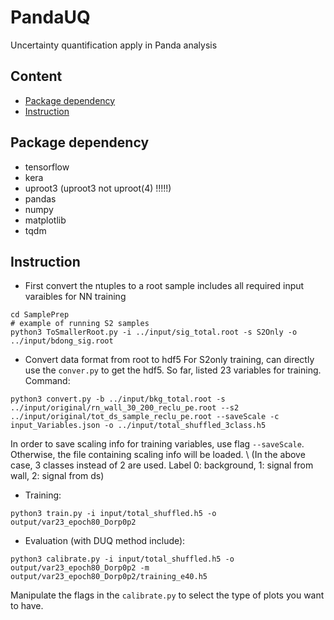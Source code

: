 # PandaUQ
Uncertainty quantification apply in Panda analysis

## Content
* [Package dependency](#package-dependency)
* [Instruction](#instruction)

## Package dependency
- tensorflow
- kera
- uproot3 (uproot3 not uproot(4) !!!!!)
- pandas
- numpy
- matplotlib
- tqdm

## Instruction
- First convert the ntuples to a root sample includes all required input varaibles for NN training
```
cd SamplePrep
# example of running S2 samples
python3 ToSmallerRoot.py -i ../input/sig_total.root -s S2Only -o ../input/bdong_sig.root 
```

- Convert data format from root to hdf5
For S2only training, can directly use the ```conver.py``` to get the hdf5. So far, listed 23 variables for training. Command:
```
python3 convert.py -b ../input/bkg_total.root -s ../input/original/rn_wall_30_200_reclu_pe.root --s2 ../input/original/tot_ds_sample_reclu_pe.root --saveScale -c input_Variables.json -o ../input/total_shuffled_3class.h5
```
In order to save scaling info for training variables, use flag ```--saveScale```. Otherwise, the file containing scaling info will be loaded. \\
(In the above case, 3 classes instead of 2 are used. Label 0: background, 1: signal from wall, 2: signal from ds)

- Training:
```
python3 train.py -i input/total_shuffled.h5 -o output/var23_epoch80_Dorp0p2
```

- Evaluation (with DUQ method include):
```
python3 calibrate.py -i input/total_shuffled.h5 -o output/var23_epoch80_Dorp0p2 -m output/var23_epoch80_Dorp0p2/training_e40.h5
```
Manipulate the flags in the ```calibrate.py``` to select the type of plots you want to have.
